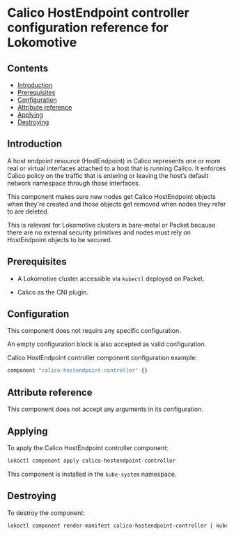 # Calico HostEndpoint controller configuration reference for Lokomotive

## Contents

* [Introduction](#introduction)
* [Prerequisites](#prerequisites)
* [Configuration](#configuration)
* [Attribute reference](#attribute-reference)
* [Applying](#applying)
* [Destroying](#destroying)

## Introduction

A host endpoint resource (HostEndpoint) in Calico represents one or more real or virtual interfaces
attached to a host that is running Calico. It enforces Calico policy on the traffic that is entering
or leaving the host’s default network namespace through those interfaces.

This component makes sure new nodes get Calico HostEndpoint objects when they're created and those
objects get removed when nodes they refer to are deleted.

This is relevant for Lokomotive clusters in bare-metal or Packet because there are no external
security primitives and nodes must rely on HostEndpoint objects to be secured.


## Prerequisites

* A Lokomotive cluster accessible via `kubectl` deployed on Packet.

* Calico as the CNI plugin.

## Configuration

This component does not require any specific configuration.

An empty configuration block is also accepted as valid configuration.

Calico HostEndpoint controller component configuration example:

```tf
component "calico-hostendpoint-controller" {}
```

## Attribute reference

This component does not accept any arguments in its configuration.

## Applying

To apply the Calico HostEndpoint controller component:

```bash
lokoctl component apply calico-hostendpoint-controller
```

This component is installed in the `kube-system` namespace.

## Destroying

To destroy the component:

```bash
lokoctl component render-manifest calico-hostendpoint-controller | kubectl delete -f -
```
